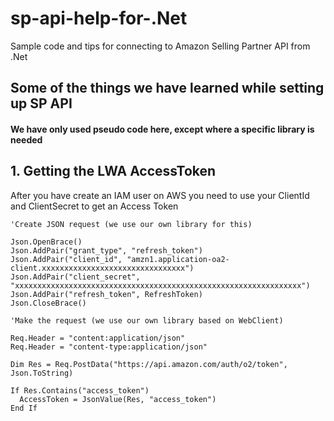 # sp-api-help-for-.Net
Sample code and tips for connecting to Amazon Selling Partner API from .Net

## Some of the things we have learned while setting up SP API

#### We have only used pseudo code here, except where a specific library is needed


## 1. Getting the LWA AccessToken

After you have create an IAM user on AWS you need to use your ClientId and ClientSecret to get an Access Token

```
'Create JSON request (we use our own library for this)

Json.OpenBrace()
Json.AddPair("grant_type", "refresh_token")
Json.AddPair("client_id", "amzn1.application-oa2-client.xxxxxxxxxxxxxxxxxxxxxxxxxxxxxxxx")
Json.AddPair("client_secret", "xxxxxxxxxxxxxxxxxxxxxxxxxxxxxxxxxxxxxxxxxxxxxxxxxxxxxxxxxxxxxxxx")
Json.AddPair("refresh_token", RefreshToken)
Json.CloseBrace()

'Make the request (we use our own library based on WebClient)

Req.Header = "content:application/json"
Req.Header = "content-type:application/json"

Dim Res = Req.PostData("https://api.amazon.com/auth/o2/token", Json.ToString)

If Res.Contains("access_token")
  AccessToken = JsonValue(Res, "access_token")
End If

```
